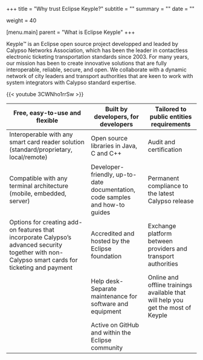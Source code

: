 +++
title = "Why trust Eclipse Keyple?"
subtitle = ""
summary = ""
date = ""

weight = 40

[menu.main]
    parent = "What is Eclipse Keyple"
+++

Keyple™ is an Eclipse open source project developped and leaded by Calypso Networks Association, which has been the leader in contactless electronic
 ticketing transportation standards since 2003. For many years, our mission has been to create innovative solutions that are fully interoperable, 
 reliable, secure, and open. We collaborate with a dynamic network of city leaders and transport authorities that are keen to work with system 
 integrators with Calypso standard expertise.

{{< youtube 3CWNho1rrSw >}}

| Free, easy-to-use and flexible      | Built by developers, for developers | Tailored to public entities requirements | 
|-------------------------------------|-------------------------------------|-------------------------------------------|
| Interoperable with any smart card reader solution (standard/proprietary, local/remote) | Open source libraries in Java, C and C++|Audit and certification|
| Compatible with any terminal architecture (mobile, embedded, server)|Developer-friendly, up-to-date documentation, code samples and how-to guides|Permanent compliance to the latest Calypso release|
| Options for creating add-on features that incorporate Calypso’s advanced security together with non-Calypso smart cards for ticketing and payment|Accredited and hosted by the Eclipse foundation|Exchange platform between providers and transport authorities|
| |Help desk-Separate maintenance for software and equipment|Online and offline trainings available that will help you get the most of Keyple|
| |Active on GitHub and within the Eclipse community| |